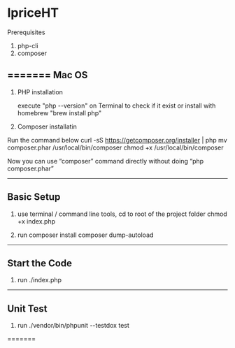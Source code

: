 # IpriceHT

Prerequisites
1. php-cli
2. composer


=======
Mac OS
-------
1. PHP installation

    execute "php --version" on Terminal to check if it exist
                            or
    install with homebrew "brew install php"

2. Composer installatin

Run the command below
    curl -sS https://getcomposer.org/installer | php
    mv composer.phar /usr/local/bin/composer
    chmod +x /usr/local/bin/composer

Now you can use “composer” command directly without doing “php composer.phar”

-----------
Basic Setup
-----------
1. use terminal / command line tools, cd to root of the project folder
    chmod +x index.php

2. run
    composer install
    composer dump-autoload


--------------  
Start the Code
--------------
1. run 
    ./index.php

--------------
Unit Test
--------------
1. run 
    ./vendor/bin/phpunit --testdox test

=======